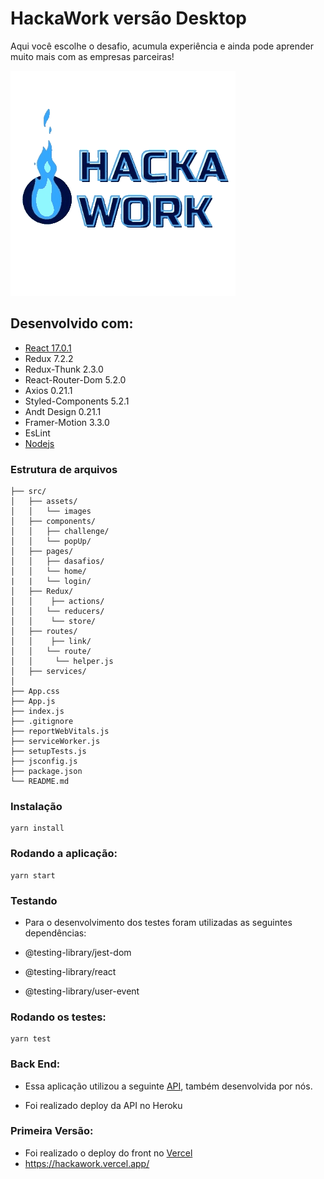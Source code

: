 # HackaWork versão Desktop

Aqui você escolhe o desafio, acumula experiência e ainda pode aprender muito mais com as empresas parceiras!

![hw.png](hw.png)

## Desenvolvido com:

- [React 17.0.1](https://pt-br.reactjs.org/docs/getting-started.html)
- Redux 7.2.2
- Redux-Thunk 2.3.0
- React-Router-Dom 5.2.0
- Axios 0.21.1
- Styled-Components 5.2.1
- Andt Design 0.21.1
- Framer-Motion 3.3.0
- EsLint
- [Nodejs](https://nodejs.org/en/)

### Estrutura de arquivos

```
├── src/
│   ├── assets/
│   │   └── images
│   ├── components/
│   │   ├── challenge/
│   │   └── popUp/
│   ├── pages/
│   │   ├── dasafios/
│   │   └── home/
|   |   └── login/
│   ├── Redux/
│   │    ├── actions/
│   │   └── reducers/
│   │    └── store/
│   ├── routes/
│   │    ├── link/
│   │   └── route/
│   │     └── helper.js
│   ├── services/
│
├── App.css
├── App.js
├── index.js
├── .gitignore
├── reportWebVitals.js
├── serviceWorker.js
├── setupTests.js
├── jsconfig.js
├── package.json
└── README.md
```

### Instalação

```
yarn install
```

### Rodando a aplicação:

```
yarn start
```

### Testando

- Para o desenvolvimento dos testes foram utilizadas as seguintes dependências:

- @testing-library/jest-dom
- @testing-library/react
- @testing-library/user-event

### Rodando os testes:

```
yarn test
```

### Back End:

- Essa aplicação utilizou a seguinte [API](https://github.com/FrancielledeAbreu/provi-hack-woman), também desenvolvida por nós.

- Foi realizado deploy da API no Heroku

### Primeira Versão:

- Foi realizado o deploy do front no [Vercel](https://vercel.com/)
- https://hackawork.vercel.app/
